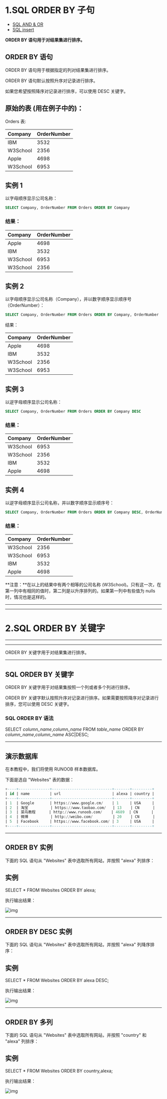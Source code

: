 # 1.SQL ORDER BY 子句

- [SQL AND & OR](https://www.w3school.com.cn/sql/sql_and_or.asp)
- [SQL insert](https://www.w3school.com.cn/sql/sql_insert.asp)

**ORDER BY 语句用于对结果集进行排序。**

## ORDER BY 语句

ORDER BY 语句用于根据指定的列对结果集进行排序。

ORDER BY 语句默认按照升序对记录进行排序。

如果您希望按照降序对记录进行排序，可以使用 DESC 关键字。

## 原始的表 (用在例子中的)：

Orders 表:

| Company  | OrderNumber |
| :------- | :---------- |
| IBM      | 3532        |
| W3School | 2356        |
| Apple    | 4698        |
| W3School | 6953        |

## 实例 1

以字母顺序显示公司名称：

```sql
SELECT Company, OrderNumber FROM Orders ORDER BY Company
```

### 结果：

| Company  | OrderNumber |
| :------- | :---------- |
| Apple    | 4698        |
| IBM      | 3532        |
| W3School | 6953        |
| W3School | 2356        |

## 实例 2

以字母顺序显示公司名称（Company），并以数字顺序显示顺序号（OrderNumber）：

```sql
SELECT Company, OrderNumber FROM Orders ORDER BY Company, OrderNumber
```

结果：

| Company  | OrderNumber |
| :------- | :---------- |
| Apple    | 4698        |
| IBM      | 3532        |
| W3School | 2356        |
| W3School | 6953        |

## 实例 3

以逆字母顺序显示公司名称：

```sql
SELECT Company, OrderNumber FROM Orders ORDER BY Company DESC
```

### 结果：

| Company  | OrderNumber |
| :------- | :---------- |
| W3School | 6953        |
| W3School | 2356        |
| IBM      | 3532        |
| Apple    | 4698        |

## 实例 4

以逆字母顺序显示公司名称，并以数字顺序显示顺序号：

```sql
SELECT Company, OrderNumber FROM Orders ORDER BY Company DESC, OrderNumber ASC
```

### 结果：

| Company  | OrderNumber |
| :------- | :---------- |
| W3School | 2356        |
| W3School | 6953        |
| IBM      | 3532        |
| Apple    | 4698        |

**注意：**在以上的结果中有两个相等的公司名称 (W3School)。只有这一次，在第一列中有相同的值时，第二列是以升序排列的。如果第一列中有些值为 nulls 时，情况也是这样的。

------------------------------

------------------------------------------



# 2.SQL ORDER BY 关键字

------

------

ORDER BY 关键字用于对结果集进行排序。

------

## SQL ORDER BY 关键字

ORDER BY 关键字用于对结果集按照一个列或者多个列进行排序。

ORDER BY 关键字默认按照升序对记录进行排序。如果需要按照降序对记录进行排序，您可以使用 DESC 关键字。

### SQL ORDER BY 语法

SELECT *column_name*,*column_name*
FROM *table_name*
ORDER BY *column_name*,*column_name* ASC|DESC;



------

## 演示数据库

在本教程中，我们将使用 RUNOOB 样本数据库。

下面是选自 "Websites" 表的数据：

```sql
+----+--------------+---------------------------+-------+---------+
| id | name         | url                       | alexa | country |
+----+--------------+---------------------------+-------+---------+
| 1  | Google       | https://www.google.cm/    | 1     | USA     |
| 2  | 淘宝          | https://www.taobao.com/   | 13    | CN      |
| 3  | 菜鸟教程      | http://www.runoob.com/    | 4689  | CN      |
| 4  | 微博          | http://weibo.com/         | 20    | CN      |
| 5  | Facebook     | https://www.facebook.com/ | 3     | USA     |
+----+--------------+---------------------------+-------+---------+
```

------

## ORDER BY 实例

下面的 SQL 语句从 "Websites" 表中选取所有网站，并按照 "alexa" 列排序：

## 实例

SELECT * FROM Websites ORDER BY alexa;

执行输出结果：

![img](https://i.loli.net/2021/07/21/swm8CH1EuZDK23P.jpg)



------

## ORDER BY DESC 实例

下面的 SQL 语句从 "Websites" 表中选取所有网站，并按照 "alexa" 列降序排序：

## 实例

SELECT * FROM Websites ORDER BY alexa DESC;

执行输出结果：

![img](https://www.runoob.com/wp-content/uploads/2013/09/orderby2.jpg)



------

## ORDER BY 多列

下面的 SQL 语句从 "Websites" 表中选取所有网站，并按照 "country" 和 "alexa" 列排序：

## 实例

SELECT * FROM Websites ORDER BY country,alexa;

执行输出结果：

![img](https://i.loli.net/2021/07/21/nLTg3j4HbFPisd1.jpg)